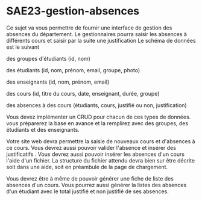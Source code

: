 # SAE23-gestion-absences

Ce sujet va vous permettre de fournir une interface de gestion des absences du département. Le gestionnaires pourra saisir les absences à différents cours et saisir par la suite une justification Le schéma de données est le suivant

des groupes d'étudiants (id, nom)

des étudiants (id, nom, prénom, email, groupe, photo)

des enseignants (id, nom, prénom, email)

des cours (id, titre du cours, date, enseignant, durée, groupe)

des absences à des cours (étudiants, cours, justifié ou non, justification)

Vous devez implémenter un CRUD pour chacun de ces types de données. vous préparerez la base en avance et la remplirez avec des groupes, des étudiants et des enseignants.

Votre site web devra permettre la saisie de nouveaux cours et d'absences à ce cours. Vous devrez aussi pouvoir valider l'absence et insérer des justificatifs . Vous devrez aussi pouvoir insérer les absences d'un cours  l'aide d'un fichier. La structure du fichier attendu devra bien sur être décrite soit dans une aide, soit en préambule de la page de chargement.

Vous devrez être à même de pouvoir générer une fiche de liste des absences d'un cours. Vous pourrez aussi générer la listes des absences d'un étudiant avec le total justifié et non justifié de ses absences. 
